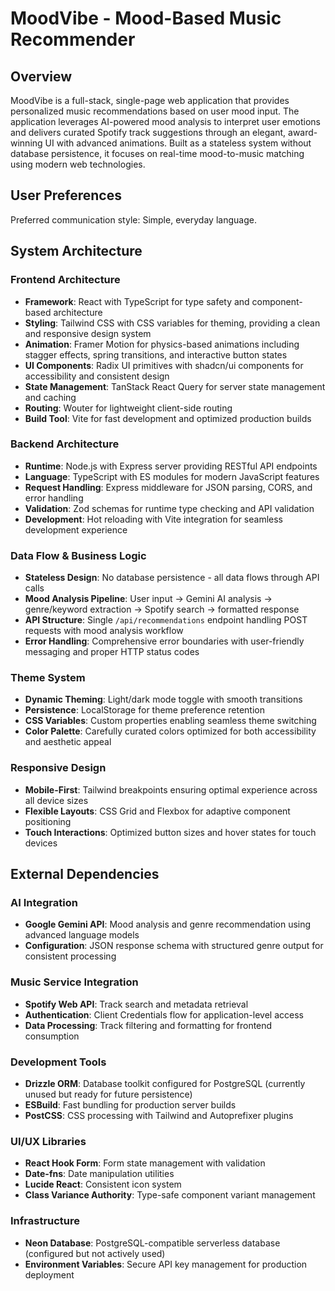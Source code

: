 # MoodVibe - Mood-Based Music Recommender

## Overview

MoodVibe is a full-stack, single-page web application that provides personalized music recommendations based on user mood input. The application leverages AI-powered mood analysis to interpret user emotions and delivers curated Spotify track suggestions through an elegant, award-winning UI with advanced animations. Built as a stateless system without database persistence, it focuses on real-time mood-to-music matching using modern web technologies.

## User Preferences

Preferred communication style: Simple, everyday language.

## System Architecture

### Frontend Architecture
- **Framework**: React with TypeScript for type safety and component-based architecture
- **Styling**: Tailwind CSS with CSS variables for theming, providing a clean and responsive design system
- **Animation**: Framer Motion for physics-based animations including stagger effects, spring transitions, and interactive button states
- **UI Components**: Radix UI primitives with shadcn/ui components for accessibility and consistent design
- **State Management**: TanStack React Query for server state management and caching
- **Routing**: Wouter for lightweight client-side routing
- **Build Tool**: Vite for fast development and optimized production builds

### Backend Architecture
- **Runtime**: Node.js with Express server providing RESTful API endpoints
- **Language**: TypeScript with ES modules for modern JavaScript features
- **Request Handling**: Express middleware for JSON parsing, CORS, and error handling
- **Validation**: Zod schemas for runtime type checking and API validation
- **Development**: Hot reloading with Vite integration for seamless development experience

### Data Flow & Business Logic
- **Stateless Design**: No database persistence - all data flows through API calls
- **Mood Analysis Pipeline**: User input → Gemini AI analysis → genre/keyword extraction → Spotify search → formatted response
- **API Structure**: Single `/api/recommendations` endpoint handling POST requests with mood analysis workflow
- **Error Handling**: Comprehensive error boundaries with user-friendly messaging and proper HTTP status codes

### Theme System
- **Dynamic Theming**: Light/dark mode toggle with smooth transitions
- **Persistence**: LocalStorage for theme preference retention
- **CSS Variables**: Custom properties enabling seamless theme switching
- **Color Palette**: Carefully curated colors optimized for both accessibility and aesthetic appeal

### Responsive Design
- **Mobile-First**: Tailwind breakpoints ensuring optimal experience across all device sizes
- **Flexible Layouts**: CSS Grid and Flexbox for adaptive component positioning
- **Touch Interactions**: Optimized button sizes and hover states for touch devices

## External Dependencies

### AI Integration
- **Google Gemini API**: Mood analysis and genre recommendation using advanced language models
- **Configuration**: JSON response schema with structured genre output for consistent processing

### Music Service Integration
- **Spotify Web API**: Track search and metadata retrieval
- **Authentication**: Client Credentials flow for application-level access
- **Data Processing**: Track filtering and formatting for frontend consumption

### Development Tools
- **Drizzle ORM**: Database toolkit configured for PostgreSQL (currently unused but ready for future persistence)
- **ESBuild**: Fast bundling for production server builds
- **PostCSS**: CSS processing with Tailwind and Autoprefixer plugins

### UI/UX Libraries
- **React Hook Form**: Form state management with validation
- **Date-fns**: Date manipulation utilities
- **Lucide React**: Consistent icon system
- **Class Variance Authority**: Type-safe component variant management

### Infrastructure
- **Neon Database**: PostgreSQL-compatible serverless database (configured but not actively used)
- **Environment Variables**: Secure API key management for production deployment